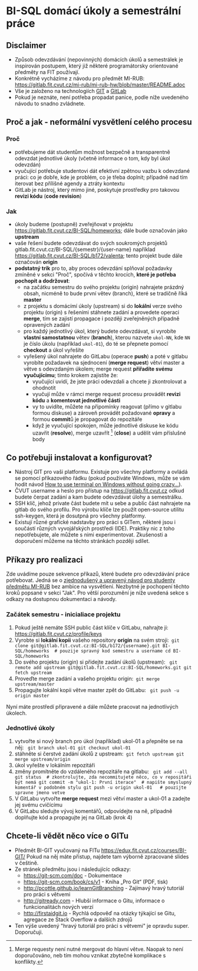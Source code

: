 # BI-SQL domácí úkoly a semestrální práce

## Disclaimer
  * Způsob odevzdávání (nepovinných) domácích úkolů a semestrálek je inspirován postupem, který již některé programátorsky orientované předměty na FIT používají.
  * Konkrétně vycházíme z návodu  pro předmět MI-RUB: https://gitlab.fit.cvut.cz/mi-rub/mi-rub-hw/blob/master/README.adoc
  * Vše je založeno na technologiích [GIT](https://git-scm.com/) a [GitLab](https://about.gitlab.com/)
  * Pokud je neznáte, není potřeba propadat panice, podle níže uvedeného návodu to snadno zvládnete.

## Proč a jak - neformální vysvětlení celého procesu

### Proč
  * potřebujeme dát studentům možnost bezpečně a transparentně odevzdat jednotlivé úkoly (včetně informace o tom, kdy byl úkol odevzdán)
  * vyučující potřebuje studentovi dát efektivní zpětnou vazbu k odevzdané práci: co je dobře, kde je problém, co je třeba doplnit; případně nad tím iterovat bez přílišné agendy a ztráty kontextu
  * GitLab je nástroj, který mimo jiné, poskytuje prostředky pro takovou **revizi kódu** (**code revision**)

### Jak
  * úkoly budeme (postupně) zveřejňovat v projektu https://gitlab.fit.cvut.cz/BI-SQL/homeworks; dále bude označován jako **upstream**
  * vaše řešení budete odevzdávat do svých soukromých projektů gitlab.fit.cvut.cz/BI-SQL/{semestr}/{user-name} například https://gitlab.fit.cvut.cz/BI-SQL/b172/valenta; tento projekt bude dále označován **origin**
  * **podstatný trik** pro to, aby proces odevzdání splňoval požadavky zmíněné v sekci "Proč", spočívá v těchto krocích, **které je potřeba pochopit a dodržovat**:
    * na začátku semestru do svého projektu (origin) nahrajete prázdný obsah, nicméně to bude první větev (branch), které se tradičně říká **master**
    * z projektu s domácímí úkoly (upstream) si do **lokální** verze svého projektu (origin) s řešeními stáhnete zadání a provedete operaci **merge**, tím se zajistí propagace i později zveřejněných případně opravených zadání
    * pro každý jednotlivý úkol, který budete odevzdávat, si vyrobíte **vlastní samostatnou** větev (**branch**), kterou nazvete `ukol-NN`, kde `NN` je číslo úkolu (například `ukol-01`), do té se přepnete pomocí **checkout** a úkol vyřešíte
    * vyřešený úkol nahrajete do GitLabu (operace **push**) a poté v gitlabu vyrobíte požadavek na sjednocení (**merge request**) větví master a větve s odevzdaným úkolem; merge request **přiřadíte svému vyučujícímu**; tímto krokem zajistíte že:
      * vyučující uvidí, že jste práci odevzdali a chcete ji zkontrolovat a ohodnotit
      * vyučují může v rámci merge request procesu provádět **revizi kódu** a **komentovat jednotlivé části**
      * vy to uvidíte, můžete na připomínky reagovat (přímo v gitlabu formou diskuse) a zároveň provádět požadované **opravy** a formou **commit**ů je propagovat do repozitáře
      * když je vyučující spokojen, může jednotlivé diskuse ke kódu uzavřit (**resolve**), merge uzavřít [^1] (**close**) a udělit vám příslušné body

## Co potřebuji instalovat a konfigurovat?
  * Nástroj GIT pro vaši platformu. Existuje pro všechny platformy a ovládá se pomocí příkazového řádku (pokud používáte Windows, může se vám hodit návod [How to use terminal on Windows without going crazy…](https://gist.github.com/jirutka/99d57c82fa8981f56fb5)).
  * ČVUT username a heslo pro přístup na https://gitlab.fit.cvut.cz odkud budete čerpat zadání a kam budete odevzdávat úlohy a semestrálku.
  * SSH klíč, jehož private část budete mít u sebe a public část nahrajete na gitlab do svého profilu. Pro výrobu klíče lze použít open-source utilitu ssh-keygen, která je dosutpná pro všechny platformy.
  * Existují různé grafické nadstavby pro práci s GITem, některé jsou i součástí různých vyvojářských prostředi (IDE). Praktiky nic z toho nepotřebujete, ale můžete s nimi experimentovat. Zkušenosti a doporučení můžeme na těchto stránkách později sdílet.

## Příkazy pro realizaci
Zde uvádíme pouze sekvence příkazů, které budete pro odevzdávání práce potřebovat. Jedná se o [zjednodušený a upravený návod pro studenty předmětu MI-RUB](https://gitlab.fit.cvut.cz/mi-rub/mi-rub-hw/blob/master/README.adoc) bez ambice na vysvětlení. Nezbytné je pochopení těchto kroků popsané v sekci "Jak". Pro větší porozumění je níže uvedená sekce s odkazy na dostupnou dokumentaci a návody.

### Začátek semestru - inicialiace projektu

1. Pokud ještě nemáte SSH public část klíče v GitLabu, nahrajte ji: https://gitlab.fit.cvut.cz/profile/keys
2. Vyrobte si **lokální kopii** vašeho repository **origin** na svém stroji:`
git clone git@gitlab.fit.cvut.cz:BI-SQL/b172/{username}.git BI-SQL/homeworks  # pouzije spravný kod semestru a username
cd BI-SQL/homeworks`
3. Do svého projektu (origin) si přidejte zadání úkolů (upstream): `
git remote add upstream git@gitlab.fit.cvut.cz:BI-SQL/homeworks.git
git fetch upstream`
4. Proveďte merge zadání a vašeho projektu origin:`
git merge upstream/master`
5. Propagujte lokální kopii větve master zpět do GitLabu: `
git push -u origin master`

Nyní máte prostředí připravené a dále můžete pracovat na jednotlivých úkolech.

### Jednotlivé úkoly

1. vytvořte si nový branch pro úkol (například) ukol-01 a přepněte se na něj: `
git branch ukol-01
git checkout ukol-01`
2. stáhněte si čerstvé zadání úkolů z upstream:`
git fetch upstream
git merge upstream/origin`
3. úkol vyřešte v lokálním repozitáři
4. změny promítněte do vzdáleného repozitáře na gitlabu: `
git add --all
git status  # zkontrolujte, zda necommitujete něco, co v repositáři být nemá
git commit -m "ukol-1: První iterace"  # napište smyslupný komentář v podobném stylu
git push -u origin ukol-01   # pouzijte spravne jmeno vetve`
5. V GitLabu vytvořte **merge request** mezi větví master a ukol-01 a zadejte jej svému cvičícímu
6. V GitLabu sledujte vývoj komentářů, odpovídejte na ně, případně doplňujte kód a propagujte jej na GitLab (krok 4)



## Chcete-li vědět něco více o GITu
 * Předmět BI-GIT vyučovaný na FITu https://edux.fit.cvut.cz/courses/BI-GIT/ Pokud na něj máte přistup, najdete tam výborně zpracované slides v češtině.
 * Ze stránek předmětu jsou i následujícíc odkazy:
   * https://git-scm.com/doc - Dokumentace
   * https://git-scm.com/book/cs/v1 - Kniha „Pro Git“ (PDF, tisk)
   * http://pcottle.github.io/learnGitBranching - Zajímavý hravý tutoriál pro práci s větvemi
   * http://gitready.com - Hlubší informace o Gitu, informace o funkcionalitách nových verzí
   * http://firstaidgit.io - Rychlá odpověď na otázky týkající se Gitu, agregace ze Stack Overflow a dalších zdrojů
 * Ten výše uvedený "hravý tutoriál pro práci s větvemi" je opravdu super. Doporučuji.

[^1]: Merge requesty není nutné mergovat do hlavní větve. Naopak to není doporučováno, neb tím mohou vznikat zbytečné komplikace s konflikty.
